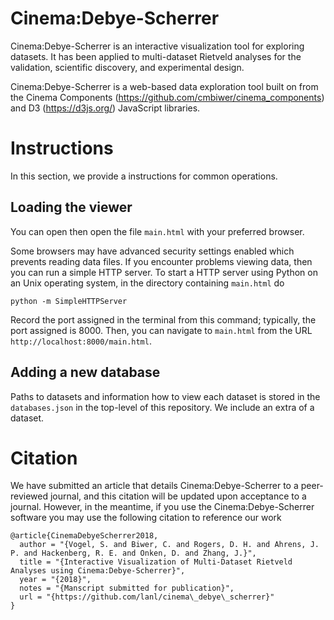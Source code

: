 # Cinema:Debye-Scherrer

Cinema:Debye-Scherrer is an interactive visualization tool for exploring datasets.
It has been applied to multi-dataset Rietveld analyses for the validation, scientific discovery, and experimental design.

Cinema:Debye-Scherrer is a web-based data exploration tool built on from the Cinema Components (https://github.com/cmbiwer/cinema_components) and D3 (https://d3js.org/) JavaScript libraries.

# Instructions

In this section, we provide a instructions for common operations.

## Loading the viewer

You can open then open the file ``main.html`` with your preferred browser.

Some browsers may have advanced security settings enabled which prevents reading data files.
If you encounter problems viewing data, then you can run a simple HTTP server.
To start a HTTP server using Python on an Unix operating system, in the directory containing ``main.html`` do
```
python -m SimpleHTTPServer
```
Record the port assigned in the terminal from this command; typically, the port assigned is 8000.
Then, you can navigate to ``main.html`` from the URL ``http://localhost:8000/main.html``.

## Adding a new database

Paths to datasets and information how to view each dataset is stored in the ``databases.json`` in the top-level of this repository.
We include an extra of a dataset.

# Citation

We have submitted an article that details Cinema:Debye-Scherrer to a peer-reviewed journal, and this citation will be updated upon acceptance to a journal.
However, in the meantime, if you use the Cinema:Debye-Scherrer software you may use the following citation to reference our work
```
@article{CinemaDebyeScherrer2018,
  author = "{Vogel, S. and Biwer, C. and Rogers, D. H. and Ahrens, J. P. and Hackenberg, R. E. and Onken, D. and Zhang, J.}",
  title = "{Interactive Visualization of Multi-Dataset Rietveld Analyses using Cinema:Debye-Scherrer}",
  year = "{2018}",
  notes = "{Manscript submitted for publication}",
  url = "{https://github.com/lanl/cinema\_debye\_scherrer}"
}
```

